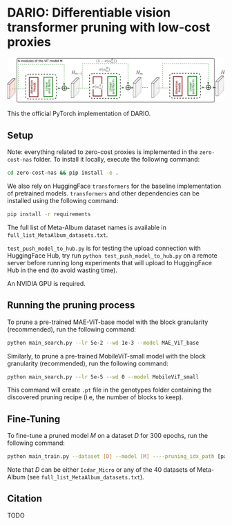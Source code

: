 # DARIO: Differentiable vision transformer pruning with low-cost proxies

<p align="center">
    <img width="600" alt="dario" src="figures/DARIO_OVERVIEW.jpg">
</p>

This the official PyTorch implementation of DARIO.

## Setup

Note: everything related to zero-cost proxies is implemented in the `zero-cost-nas` folder.
To install it locally, execute the following command:
```bash
cd zero-cost-nas && pip install -e .
```
We also rely on HuggingFace `transformers` for the baseline implementation of pretrained models.
`transformers` and other dependencies can be installed using the following command:
```bash
pip install -r requirements
```

The full list of Meta-Album dataset names is available in `full_list_MetaAlbum_datasets.txt`.

`test_push_model_to_hub.py` is for testing the upload connection with HuggingFace Hub, try run `python test_push_model_to_hub.py` on a remote server before running long experiments that will upload to HuggingFace Hub in the end (to avoid wasting time).

An NVIDIA GPU is required.

## Running the pruning process

To prune a pre-trained MAE-ViT-base model with the block granularity (recommended), run the following command:
```bash
python main_search.py --lr 5e-2 --wd 1e-3 --model MAE_ViT_base
```

Similarly, to prune a pre-trained MobileViT-small model with the block granularity (recommended), run the following command:
```bash
python main_search.py --lr 5e-5 --wd 0 --model MobileViT_small
```

This command will create `.pt` file in the genotypes folder containing the discovered pruning recipe (i.e, the number of blocks to keep).

## Fine-Tuning

To fine-tune a pruned model *M* on a dataset *D* for 300 epochs, run the following command:
```bash
python main_train.py --dataset [D] --model [M] ----pruning_idx_path [path to your .pt file]
```

Note that *D* can be either `Icdar_Micro` or any of the 40 datasets of Meta-Album (see `full_list_MetaAlbum_datasets.txt`).


## Citation

TODO

